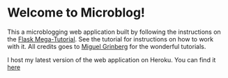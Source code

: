 # Welcome to Microblog!

This a microblogging web application built by following the instructions on the [Flask Mega-Tutorial](https://blog.miguelgrinberg.com/post/the-flask-mega-tutorial-part-i-hello-world). See the tutorial for instructions on how to work with it. All credits goes to [Miguel Grinberg](https://github.com/miguelgrinberg) for the wonderful tutorials.

I host my latest version of the web application on Heroku. You can find it [here](https://btnguyen-microblog.herokuapp.com/)
